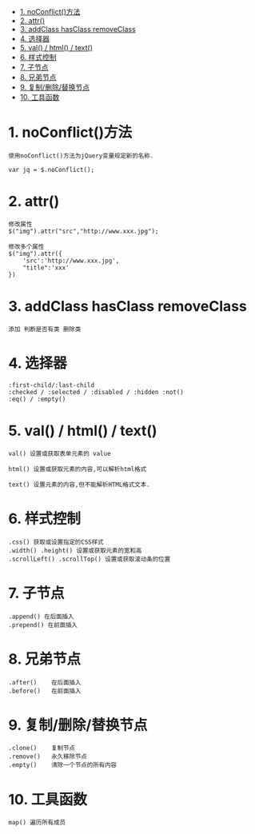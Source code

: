 <!-- TOC -->

- [1. noConflict()方法](#1-noconflict方法)
- [2. attr()](#2-attr)
- [3. addClass hasClass removeClass](#3-addclass-hasclass-removeclass)
- [4. 选择器](#4-选择器)
- [5. val() / html() / text()](#5-val--html--text)
- [6. 样式控制](#6-样式控制)
- [7. 子节点](#7-子节点)
- [8. 兄弟节点](#8-兄弟节点)
- [9. 复制/删除/替换节点](#9-复制删除替换节点)
- [10. 工具函数](#10-工具函数)

<!-- /TOC -->

# 1. noConflict()方法

    使用noConflict()方法为jQuery变量规定新的名称.

    var jq = $.noConflict();

# 2. attr()

    修改属性
    $("img").attr("src","http://www.xxx.jpg");

    修改多个属性
    $("img").attr({
        'src':'http://www.xxx.jpg',
        "title":'xxx'
    })

# 3. addClass hasClass removeClass

    添加 判断是否有类 删除类

# 4. 选择器

    :first-child/:last-child
    :checked / :selected / :disabled / :hidden :not()
    :eq() / :empty() 
     
# 5. val() / html() / text()

    val() 设置或获取表单元素的 value

    html() 设置或获取元素的内容,可以解析html格式

    text() 设置元素的内容,但不能解析HTML格式文本.

# 6. 样式控制

    .css() 获取或设置指定的CSS样式
    .width() .height() 设置或获取元素的宽和高
    .scrollLeft() .scrollTop() 设置或获取滚动条的位置

# 7. 子节点

    .append() 在后面插入
    .prepend() 在前面插入

# 8. 兄弟节点

    .after()    在后面插入
    .before()   在前面插入

# 9. 复制/删除/替换节点

    .clone()    复制节点
    .remove()   永久移除节点
    .empty()    清除一个节点的所有内容

# 10. 工具函数

    map() 遍历所有成员